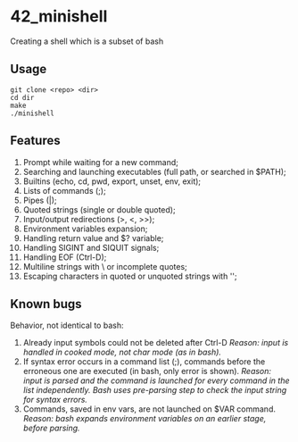 # 42_minishell
Creating a shell which is a subset of bash

## Usage
```
git clone <repo> <dir>
cd dir
make
./minishell
```

## Features
1. Prompt while waiting for a new command;
2. Searching and launching executables (full path, or searched in $PATH);
3. Builtins (echo, cd, pwd, export, unset, env, exit);
4. Lists of commands (;);
5. Pipes (|);
6. Quoted strings (single or double quoted);
7. Input/output redirections (>, <, >>);
8. Environment variables expansion;
9. Handling return value and $? variable;
10. Handling SIGINT and SIQUIT signals;
11. Handling EOF (Ctrl-D);
12. Multiline strings with \ or incomplete quotes;
13. Escaping characters in quoted or unquoted strings with '\';

## Known bugs 
Behavior, not identical to bash:

1. Already input symbols could not be deleted after Ctrl-D
*Reason: input is handled in cooked mode, not char mode (as in bash).*
2. If syntax error occurs in a command list (;), commands before the erroneous one 
are executed (in bash, only error is shown).
*Reason: input is parsed and the command is launched for every command in the list
independently. Bash uses pre-parsing step to check the input string for syntax errors.*
3. Commands, saved in env vars, are not launched on $VAR command.
*Reason: bash expands environment variables on an earlier stage, before parsing.*
